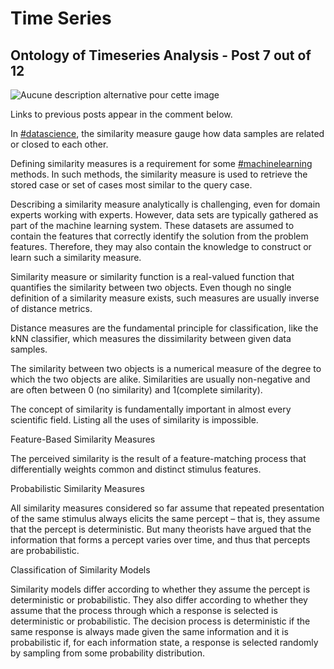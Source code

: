 # Time Series



## Ontology of Timeseries Analysis - Post 7 out of 12

![Aucune description alternative pour cette image](https://media-exp1.licdn.com/dms/image/C4E22AQHZEVhvxAgXkw/feedshare-shrink_1280/0/1625742502156?e=1631145600&v=beta&t=dj4xOhVXUyKDj9n0jRGlGvCA_2E4AKErgUFWrQRgO-w)



Links to previous posts appear in the comment below.

In [#datascience](https://www.linkedin.com/feed/hashtag/?keywords=datascience&highlightedUpdateUrns=urn%3Ali%3Aactivity%3A6819505075812151296), the similarity measure gauge how data samples are related or closed to each other.

Defining similarity measures is a requirement for some [#machinelearning](https://www.linkedin.com/feed/hashtag/?keywords=machinelearning&highlightedUpdateUrns=urn%3Ali%3Aactivity%3A6819505075812151296) methods. In such methods, the similarity measure is used to retrieve the stored case or set of cases most similar to the query case.

Describing a similarity measure analytically is challenging, even for domain experts working with experts. However, data sets are typically gathered as part of the machine learning system. These datasets are assumed to contain the features that correctly identify the solution from the problem features. Therefore, they may also contain the knowledge to construct or learn such a similarity measure.

Similarity measure or similarity function is a real-valued function that quantifies the similarity between two objects.  Even though no single definition of a similarity measure exists, such measures are usually inverse of distance metrics.

Distance measures are the fundamental principle for classification, like the kNN classifier, which measures the dissimilarity between given data samples.

The similarity between two objects is a numerical measure of the degree to which the two objects are alike. Similarities are usually non-negative and are often between 0 (no similarity) and 1(complete similarity).

The concept of similarity is fundamentally important in almost every scientific field. Listing all the uses of similarity is impossible.

Feature-Based Similarity Measures

The perceived similarity is the result of a feature-matching process that differentially weights common and distinct stimulus features.

Probabilistic Similarity Measures

All similarity measures considered so far assume that repeated presentation of the same stimulus always elicits the same percept – that is, they assume that the percept is deterministic. But many theorists have argued that the information that forms a percept varies over time, and thus that percepts are probabilistic.

Classification of Similarity Models

Similarity models differ according to whether they assume the percept is deterministic or probabilistic. They also differ according to whether they assume that the process through which a response is selected is deterministic or probabilistic. The decision process is deterministic if the same response is always made given the same information and it is probabilistic if, for each information state, a response is selected randomly by sampling from some probability distribution.